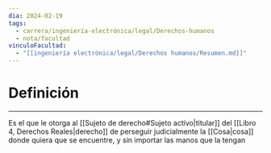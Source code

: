 ```yaml
---
dia: 2024-02-19
tags:
  - carrera/ingeniería-electrónica/legal/Derechos-humanos
  - nota/facultad
vinculoFacultad:
  - "[[ingeniería electrónica/legal/Derechos humanos/Resumen.md]]"
---
```

# Definición
---
Es el que le otorga al [[Sujeto de derecho#Sujeto activo|titular]] del [[Libro 4, Derechos Reales|derecho]] de perseguir judicialmente la [[Cosa|cosa]] donde quiera que se encuentre, y sin importar las manos que la tengan 